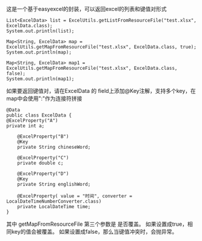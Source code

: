 这是一个基于easyexcel的封装，可以返回excel的列表和键值对形式
```
List<ExcelData> list = ExcelUtils.getListFromResourceFile("test.xlsx", ExcelData.class);
System.out.println(list);

Map<String, ExcelData> map = ExcelUtils.getMapFromResourceFile("test.xlsx", ExcelData.class, true);
System.out.println(map);

Map<String, ExcelData> map1 = ExcelUtils.getMapFromResourceFile("test.xlsx", ExcelData.class, false);
System.out.println(map1);
```

如果要返回键值对，请在ExcelData 的 field上添加@Key注解，支持多个key，在map中会使用":"作为连接符拼接
```
@Data
public class ExcelData {
@ExcelProperty("A")
private int a;

    @ExcelProperty("B")
    @Key
    private String chineseWord;

    @ExcelProperty("C")
    private double c;

    @ExcelProperty("D")
    @Key
    private String englishWord;

    @ExcelProperty( value = "时间", converter = LocalDateTimeNumberConverter.class)
    private LocalDateTime time;
}
```

其中 getMapFromResourceFile 第三个参数是 是否覆盖。
如果设置成true，相同key的值会被覆盖。
如果设置成false，那么当键值冲突时，会抛异常。


